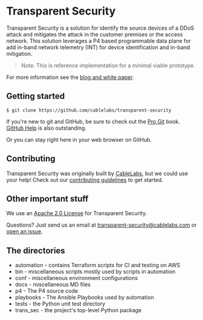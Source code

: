 # Transparent Security

Transparent Security is a solution for identify the source devices of a DDoS attack and mitigates the attack in the customer premises or the access network. This solution leverages a P4 based programmable data plane for add in-band network telemetry (INT) for device identification and in-band mitigation.

> Note: This is reference implementation for a minimal viable prototype.

For more information see the 
[blog and white paper](https://www.cablelabs.com/vaccinate-your-network-to-prevent-the-spread-of-ddos-attacks).

## Getting started

```
$ git clone https://github.com/cablelabs/transparent-security
```

If you're new to git and GitHub, be sure to check out the [Pro
Git](https://git-scm.com/book/en/v2) book. [GitHub
Help](https://help.github.com/) is also outstanding.

Or you can stay right here in your web browser on GitHub.

## Contributing

Transparent Security was originally built by [CableLabs](http://cablelabs.com/),
but we could use your help! Check out our
[contributing guidelines](CONTRIBUTING.md) to get started.

## Other important stuff

We use an [Apache 2.0 License](LICENSE) for Transparent Security.

Questions? Just send us an email at
[transparent-security@cablelabs.com](mailto:transparent-security@cablelabs.com) or [open an issue](https://github.com/cablelabs/transparent-security/issues).

## The directories
- automation - contains Terraform scripts for CI and testing on AWS
- bin - miscellaneous scripts mostly used by scripts in automation
- conf - miscellaneous environment configurations
- docs - miscellaneous MD files
- p4 - The P4 source code
- playbooks - The Ansible Playbooks used by automation
- tests - the Python unit test directory
- trans_sec - the project's top-level Python package

